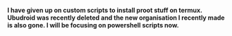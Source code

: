 **I have given up on custom scripts to install proot stuff on termux. Ubudroid was recently deleted and the new organisation I recently made is also gone. I will be focusing on powershell scripts now.**
